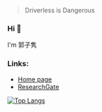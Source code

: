 > Driverless is Dangerous

### Hi 👋

I'm 郭子隽

### Links:

- [Home page](https://easy121.github.io)
- [ResearchGate](https://www.researchgate.net/profile/Zijun-Guo-5)

[![Top Langs](https://github-readme-stats.vercel.app/api/top-langs/?username=Easy121&layout=compact&langs_count=5)](https://github.com/anuraghazra/github-readme-stats)
